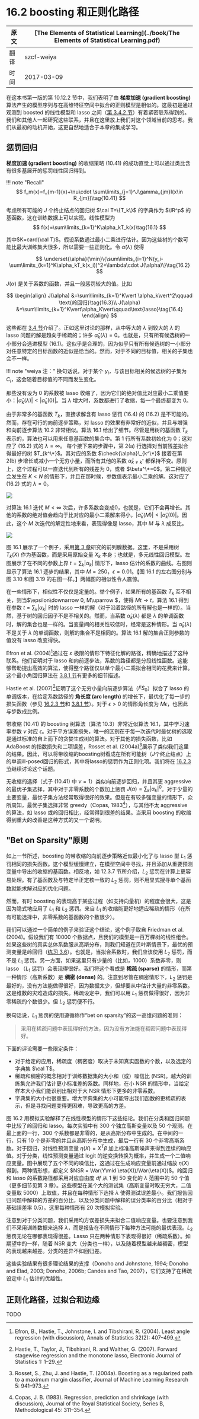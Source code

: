 # 16.2 boosting 和正则化路径

| 原文   | [The Elements of Statistical Learning](../book/The Elements of Statistical Learning.pdf) |
| ---- | ---------------------------------------- |
| 翻译   | szcf-weiya                               |
| 时间   | 2017-03-09                               |

在这本书第一版的第 10.12.2 节中，我们表明了由 **梯度加速 (gradient boosting)** 算法产生的模型序列与在高维特征空间中拟合的正则模型是相似的。这最初是通过观测到 boosted 的线性模型和 lasso 之间（[第 3.4.2 节](../03-Linear-Methods-for-Regression/3.4-Shrinkage-Methods/index.html)）有着紧密联系得到的。我们和其他人一起研究这些联系，并且在这里放上我们对这个领域当前的思考。我们从最初的动机开始，这更自然地适合于本章的集成学习。

## 惩罚回归

**梯度加速 (gradient boosting)** 的收缩策略 (10.41) 的成功直觉上可以通过类比含有很多基展开的惩罚线性回归得到。

!!! note "Recall"
    $$
    f_m(x)=f_{m-1}(x)+\nu\cdot \sum\limits_{j=1}^J\gamma_{jm}I(x\in R_{jm})\tag{10.41}
    $$

考虑所有可能的 $J$ 个终止结点的回归树 $\cal T=\{T_k\}$ 的字典作为 $\IR^p$ 的基函数，这在训练数据上可以实现。线性模型为
$$
f(x)=\sum\limits_{k=1}^K\alpha_kT_k(x)\tag{16.1}
$$

其中$K=card(\cal T)$。假设系数通过最小二乘进行估计。因为这些树的个数可能比最大训练集大很多，所以需要一些正则化。令 $\hat\alpha(\lambda)$ 使得

$$
\underset{\alpha}{\min}\{\sum\limits_{i=1}^N(y_i-\sum\limits_{k=1}^K\alpha_kT_k(x_i))^2+\lambda\cdot J(\alpha)\}\tag{16.2}
$$

$J(\alpha)$ 是关于系数的函数，并且一般惩罚较大的值。比如

$$
\begin{align}
J(\alpha) &=\sum\limits_{k=1}^K\vert \alpha_k\vert^2\qquad \text{岭回归}\tag{16.3}\\
J(\alpha) &=\sum\limits_{k=1}^K\vert\alpha_K\vert\qquad\text{lasso}\tag{16.4}
\end{align}
$$

这些都在 [3.4 节](../03-Linear-Methods-for-Regression/3.4-Shrinkage-Methods/index.html)介绍了。正如这里讨论的那样，从中等大的 $\lambda$ 到较大的 $\lambda$ 的 lasso 问题的解是趋向于稀疏的；许多 $\hat\alpha_k(\lambda)=0$。也就是，只有所有候选树的一小部分会选进模型 (16.1)。这似乎是合理的，因为似乎只有所有候选树的一小部分对任意特定的目标函数的近似是恰当的。然而，对于不同的目标值，相关的子集也会不一样。

!!! note "weiya 注："
    换句话说，对于某个 $y_i$，与该目标相关的候选树的子集为 $C_i$，这会随着目标值的不同而发生变化。

那些没有设为 $0$ 的系数被 lasso 收缩了，因为它们的绝对值比对应最小二乘值要小：$\vert\hat\alpha_k(\lambda)\vert < \vert\hat\alpha_k(0)\vert$。当 $\lambda$ 增大时，系数都进行了收缩，每一个最终都变为 $0$。

由于非常多的基函数 $T_k$，直接求解含有 lasso 惩罚 (16.4) 的 (16.2) 是不可能的。然而，存在可行的向前逐步策略，对 lasso 的效果有非常好的近似，并且与增强和向前逐步算法 10.2 非常相似。算法 16.1 给出了细节。尽管是用树的基函数 $T_k$ 表示的，算法也可以用来任意基函数的集合中。第 $1$ 行所有系数初始化为 $0$；这对应了 (16.2) 式的 $\lambda=\infty$。 每个接下来的步骤中，第 2(a) 行选择对当前残差拟合得最好的树 $T_{k^\*}$。其对应的系数 $\check{\alpha}\_{k^\*}$ 接着在第 2(b) 步增长或减小一个无穷小量，而所有其他的系数 $\check{\alpha}_{k\neq k^*}$ 都保持不变。原则上，这个过程可以一直迭代到所有的残差为 0，或者 $\beta^\*=0$。第二种情况会发生在 $K <N$ 的情形下，并且在那时候，参数值表示最小二乘的解。这对应了 (16.2) 式的 $\lambda=0$。

![](../img/16/alg16.1.png)

对算法 16.1 迭代 $M < \infty$ 次后，许多系数会变成0，也就是，它们不会再增长。其他的系数的绝对值会趋向于比对应的最小二乘解来得小，$\vert \check{\alpha}_k(M)\vert<\vert \hat{\alpha}_k(0)\vert$。因此，这个 $M$ 次迭代的解定性地来看，表现得像是 lasso，其中 $M$ 与 $\lambda$ 成反比。

![](../img/16/fig16.1.png)

图 16.1 展示了一个例子，采用[第 3 章](../03-Linear-Methods-for-Regression/3.1-Introduction/index.html)研究的前列腺数据。这里，不是采用树 $T_k(X)$ 作为基函数，而是采用原始变量 $X_k$ 本身；也就是，多元线性回归模型。左图展示了在不同的参数上界 $t=\sum_k\vert \alpha_k\vert$ 情形下，lasso 估计的系数的曲线。右图则显示了算法 16.1 逐步的结果，其中 $M=250，\epsilon=0.01$。【图 16.1 的左右图分别与图 3.10 和图 3.19 的右图一样。】两幅图的相似性令人震惊。

在一些情形下，相似性不仅仅是定量的。举个例子，如果所有的基函数 $T_k$ 互不相关，则当$\epsilon\downarrow 0, M\uparrow $，使得 $Mt\rightarrow t$，算法 16.1 得到在参数 $t=\sum_k\vert \alpha_k\vert$ 时的 lasso 一样的解（对于沿着路径的所有解也是一样的）。当然，基于树的回归因子不是不相关的。然而，当系数 $\hat\alpha_k(\lambda)$ 都是 $\lambda$ 的单调函数时，解的集合也是一样的。当变量间的相关性较低时，经常是这种情形。当 $\hat\alpha_k(\lambda)$ 不是关于 $\lambda$ 的单调函数，则解的集合不是相同的。算法 16.1 解的集合正则参数的值没有 lasso 改变得快。

Efron et al. (2004)[^1]通过在 $\varepsilon$ 极限的情形下特征化解的路径，精确地描述了这种联系。他们证明对于 lasso 和向前逐步法，系数的路径都是分段线性函数。这能够帮助提出高效的算法，使得整个路径仅以单个最小二乘拟合相同的花费来计算。这个最小角回归算法在 [3.8.1 节](../03-Linear-Methods-for-Regression/3.8-More-on-the-Lasso-and-Related-Path-Algorithms/index.html)有更多的细节描述。

Hastie et al. (2007)[^2]证明了这个无穷小量向前逐步算法（$FS_0$）拟合了 lasso 的单调版本，在给定系数路径的 **角长度 (arc length)** 的增长下，最优化了每一步的损失函数（参见 [16.2.3 节]()和 [3.8.1 节](../03-Linear-Methods-for-Regression/3.8-More-on-the-Lasso-and-Related-Path-Algorithms/index.html)）。对于 $\epsilon > 0$ 的情形角长度为 $M\epsilon$，也因此与步数成比例。

带收缩 (10.41) 的 boosting 树算法（算法 10.3）非常近似算法 16.1，其中学习速率参数 $\nu$ 对应 $\epsilon$。对于平方误差损失，唯一的区别在于每一次迭代时最优树的选取是通过标准的自上而下的贪婪生成树的算法。对于其他的损失函数，比如 AdaBoost 的指数损失和二项误差，Rosset et al. (2004a)[^3]展示了类似我们这里的结果。因此，可以将带收缩的boosting树看成在所有可能树（$J$个终止结点）上的单调ill-posed回归的形式，其中将lasso的惩罚作为正则化项。我们将在 [16.2.3 节]()继续讨论这个话题。

无收缩的选择（式子 (10.41) 中 $\nu=1$）类似向前逐步回归，并且其更 aggressive 的最优子集选择，其中对于非零系数的个数加上惩罚 $J(\alpha)=\sum_k\vert \alpha_k\vert^0$。对于少量的主要变量，最优子集方法经常取得很好的效果。但是在有较多强变量的情形下，众所周知，最优子集选择非常 greedy（Copas, 1983[^4]），与其他不太 aggressive 的算法，如 lasso 或岭回归相比，经常得到很差的结果。当采用 boosting 的收缩得到重大的改善是这种方式的又一个说明。

## "Bet on Sparsity"原则

如上一节所述，boosting 的带收缩的向前逐步策略近似最小化了与 lasso 型 $L_1$ 惩罚相同的损失函数。这个模型缓慢建立，在模型空间中寻找，并且添加从重要预测变量中导出的收缩的基函数。相反地，如 12.3.7 节所介绍，$L_2$ 惩罚在计算上更容易处理。有了基函数及与特定半正定核一致的 $L_2$ 惩罚，则不用显式搜寻单个基函数就能求解对应的优化问题。

然而，有时 boosting 的表现高于某些过程（如支持向量机）的程度会很大，这是因为隐式地应用了 $L_1$ 和 $L_2$ 惩罚。来自 $L_1$ 的收缩能更好地适应稀疏的情形（在所有可能选择中，非零系数的基函数的个数很少）。

我们可以通过一个简单的例子来验证这个结论，这个例子取自 Friedman et al. (2004)。假设我们有 10000 个数据点，且我们的模型是一百万棵树的线性组合。如果这些树的真实总体系数服从高斯分布，则我们知道在贝叶斯情景下，最优的预测变量是岭回归（[练习 3.6](https://github.com/szcf-weiya/ESL-CN/issues/96)）。也就是，当拟合系数时，我们应该使用 $L_2$ 惩罚，而不是 $L_1$ 惩罚。另一方面，如果这里只有少量的（比如，1000）系数非零，则 lasso （$L_1$ 惩罚）会表现得很好。我们将这个看成是 **稀疏 (sparse)** 的情形，而第一种情形（高斯系数）是 **稠密 (dense)** 的。注意到尽管在稠密情形下，$L_2$ 惩罚是最好的，没有方法能做得很好，因为数据太少，但却要从中估计大量的非零系数。这是维数的灾难造成的损失。稀疏设定中，我们可以用 $L_1$ 惩罚做得很好，因为非零稀疏的个数很少。但 $L_2$ 惩罚便不行。

换句话说，$L_1$ 惩罚的使用遵循称作“bet on sparsity”的这一高维问题的准则：

> 采用在稀疏问题中表现得好的方法，因为没有方法能在稠密问题中表现得好。

下面的评论需要一些限定条件：

- 对于给定的应用，稀疏度（稠密度）取决于未知真实函数的个数，以及选定的字典集 $\cal T$。
- 稀疏和稠密的概念相对于训练数据集的大小和（或）噪信比 (NSR)。越大的训练集允许我们估计更小标准差的系数。同样地，在小 NSR 的情形中，当给定样本大小我们能识别出相对于大 NSR 情形下更多的非零系数。
- 字典集的大小也很重要。增大字典集的大小可能导出我们函数的更稀疏的表示，但是寻找问题变得更困难，导致更高的方差。

图 16.2 用模拟实验解释了在线性模型的情形下这些结论。我们在分类和回归问题中比较了岭回归和 lasso。每次实验中有 300 个独立高斯变量以及 50 个观测。在最上面的一行，300 个系数都是非零的，是从高斯分布中生成的。在中间的一行，只有 10 个是非零的并且从高斯分布中生成，最后一行有 30 个非零高斯系数。对于回归，对线性预测变量 $\eta(X) = X^T\beta$ 加上标准高斯噪声来得到连续的响应值。对于分类，线性预测变量通过 logit 的逆变换转换为概率，并生成一个二值响应变量。图中展现了五个不同的噪信比，这通过在生成响应变量前通过缩放 $\eta(X)$ 得到。两种情形想，都定义 $NSR = \Var(Y\mid \eta(X))/\Var(\eta(X))$。岭回归和 lasso 的系数路径都采用对应自由度 $df$ 从 1 到 50 变化的 $\lambda$ 范围中的 50 个值（更多细节见第 3 章）。这些模型在某个大的测试集（高斯变量时取无穷大，二值变量取 5000）上取值，并且在每种情形下选择 $\lambda$ 使得测试误差最小。我们报告回归问题中解释的方差的百分比，以及分类问题中解释的误分类率的百分比（相对于基础误差率 0.5）。这里每种情形有 20 次模拟实验。

注意到对于分类问题，我们采用均方误差损失来拟合二值响应变量。也要注意到我们不采用训练数据来选择 $\lambda$，而是报告在不同情形下每种方法可能的最优表现。$L_2$ 惩罚无论在哪都表现得很差。Lasso 只在两种情形下表现得很好（稀疏系数）。如期望中的一样，随着 NSR 变大（分类也一样），以及随着模型越来越稠密，模型的表现越来越差。分类的差异不如回归差。

这些实验结果有很多理论结果的支撑（Donoho and Johnstone, 1994; Donoho and Elad, 2003; Donoho,
2006b; Candes and Tao, 2007），它们支持了在稀疏设定中 $L_1$ 估计的优越性。

## 正则化路径，过拟合和边缘

TODO

[^1]: Efron, B., Hastie, T., Johnstone, I. and Tibshirani, R. (2004). Least angle regression (with discussion), Annals of Statistics 32(2): 407–499.
[^2]: Hastie, T., Taylor, J., Tibshirani, R. and Walther, G. (2007). Forward stagewise regression and the monotone lasso, Electronic Journal of Statistics 1: 1–29.
[^3]: Rosset, S., Zhu, J. and Hastie, T. (2004a). Boosting as a regularized path to a maximum margin classifier, Journal of Machine Learning Research 5: 941–973.
[^4]: Copas, J. B. (1983). Regression, prediction and shrinkage (with discussion), Journal of the Royal Statistical Society, Series B, Methodological 45: 311–354.
